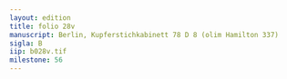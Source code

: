 ```yaml
---
layout: edition
title: folio 28v
manuscript: Berlin, Kupferstichkabinett 78 D 8 (olim Hamilton 337)
sigla: B
iip: b028v.tif
milestone: 56
---
```

